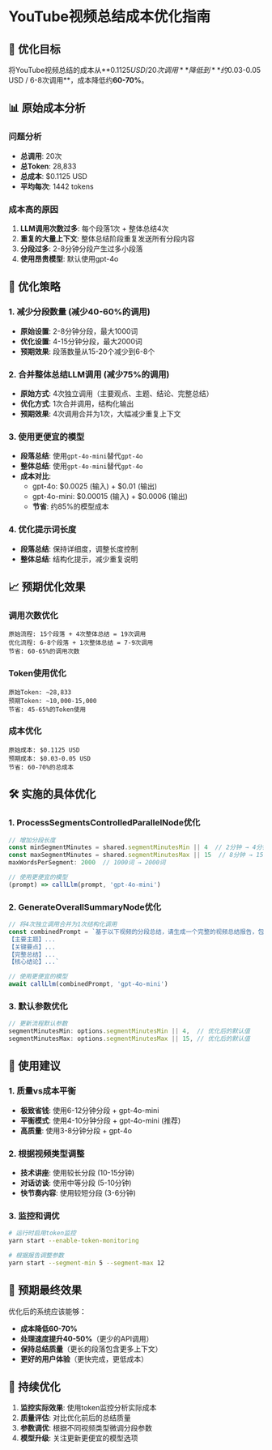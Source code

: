 # YouTube视频总结成本优化指南

## 🎯 优化目标

将YouTube视频总结的成本从**$0.1125 USD / 20次调用**降低到**约$0.03-0.05 USD / 6-8次调用**，成本降低约**60-70%**。

## 📊 原始成本分析

### 问题分析
- **总调用**: 20次
- **总Token**: 28,833
- **总成本**: $0.1125 USD
- **平均每次**: 1442 tokens

### 成本高的原因
1. **LLM调用次数过多**: 每个段落1次 + 整体总结4次
2. **重复的大量上下文**: 整体总结阶段重复发送所有分段内容
3. **分段过多**: 2-8分钟分段产生过多小段落
4. **使用昂贵模型**: 默认使用gpt-4o

## 🚀 优化策略

### 1. 减少分段数量 (减少40-60%的调用)
- **原始设置**: 2-8分钟分段，最大1000词
- **优化设置**: 4-15分钟分段，最大2000词
- **预期效果**: 段落数量从15-20个减少到6-8个

### 2. 合并整体总结LLM调用 (减少75%的调用)
- **原始方式**: 4次独立调用（主要观点、主题、结论、完整总结）
- **优化方式**: 1次合并调用，结构化输出
- **预期效果**: 4次调用合并为1次，大幅减少重复上下文

### 3. 使用更便宜的模型
- **段落总结**: 使用`gpt-4o-mini`替代`gpt-4o`
- **整体总结**: 使用`gpt-4o-mini`替代`gpt-4o`
- **成本对比**:
  - gpt-4o: $0.0025 (输入) + $0.01 (输出)
  - gpt-4o-mini: $0.00015 (输入) + $0.0006 (输出)
  - **节省**: 约85%的模型成本

### 4. 优化提示词长度
- **段落总结**: 保持详细度，调整长度控制
- **整体总结**: 结构化提示，减少重复说明

## 📈 预期优化效果

### 调用次数优化
```
原始流程: 15个段落 + 4次整体总结 = 19次调用
优化流程: 6-8个段落 + 1次整体总结 = 7-9次调用
节省: 60-65%的调用次数
```

### Token使用优化
```
原始Token: ~28,833
预期Token: ~10,000-15,000
节省: 45-65%的Token使用
```

### 成本优化
```
原始成本: $0.1125 USD
预期成本: $0.03-0.05 USD
节省: 60-70%的总成本
```

## 🛠 实施的具体优化

### 1. ProcessSegmentsControlledParallelNode优化
```typescript
// 增加分段长度
const minSegmentMinutes = shared.segmentMinutesMin || 4  // 2分钟 → 4分钟
const maxSegmentMinutes = shared.segmentMinutesMax || 15  // 8分钟 → 15分钟
maxWordsPerSegment: 2000  // 1000词 → 2000词

// 使用更便宜的模型
(prompt) => callLlm(prompt, 'gpt-4o-mini')
```

### 2. GenerateOverallSummaryNode优化
```typescript
// 将4次独立调用合并为1次结构化调用
const combinedPrompt = `基于以下视频的分段总结，请生成一个完整的视频总结报告，包含以下四个部分：
【主要主题】...
【关键要点】...
【完整总结】...
【核心结论】...`

// 使用更便宜的模型
await callLlm(combinedPrompt, 'gpt-4o-mini')
```

### 3. 默认参数优化
```typescript
// 更新流程默认参数
segmentMinutesMin: options.segmentMinutesMin || 4,  // 优化后的默认值
segmentMinutesMax: options.segmentMinutesMax || 15, // 优化后的默认值
```

## 📝 使用建议

### 1. 质量vs成本平衡
- **极致省钱**: 使用6-12分钟分段 + gpt-4o-mini
- **平衡模式**: 使用4-10分钟分段 + gpt-4o-mini (推荐)
- **高质量**: 使用3-8分钟分段 + gpt-4o

### 2. 根据视频类型调整
- **技术讲座**: 使用较长分段 (10-15分钟)
- **对话访谈**: 使用中等分段 (5-10分钟)
- **快节奏内容**: 使用较短分段 (3-6分钟)

### 3. 监控和调优
```bash
# 运行时启用token监控
yarn start --enable-token-monitoring

# 根据报告调整参数
yarn start --segment-min 5 --segment-max 12
```

## 🎉 预期最终效果

优化后的系统应该能够：
- **成本降低60-70%**
- **处理速度提升40-50%**（更少的API调用）
- **保持总结质量**（更长的段落包含更多上下文）
- **更好的用户体验**（更快完成，更低成本）

## 🔄 持续优化

1. **监控实际效果**: 使用token监控分析实际成本
2. **质量评估**: 对比优化前后的总结质量
3. **参数调优**: 根据不同视频类型微调分段参数
4. **模型升级**: 关注更新更便宜的模型选项 
